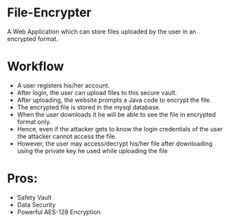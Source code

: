 # File-Encrypter
 A Web Application which can store files uploaded by the user in an encrypted format.

<h1>Workflow</h1>
<ul>
 <li>A user registers his/her account.</li>
 <li>After login, the user can upload files to this secure vault.</li>
 <li>After uploading, the website prompts a Java code to encrypt the file.</li>
 <li>The encrypted file is stored in the mysql database.</li>
 <li>When the user downloads it he will be able to see the file in encrypted format only.</li>
 <li>Hence, even if the attacker gets to know the login credentials of the user the attacker cannot access the file.</li>
 <li>However, the user may access/decrypt his/her file after downloading using the private key he used while uploading the file</li>
</ul>
 
 <h1>Pros:</h1>
 <ul>
  <li>Safety Vault</li>
  <li>Data Security</li>
  <li>Powerful AES-128 Encryption</li>
 </ul>
